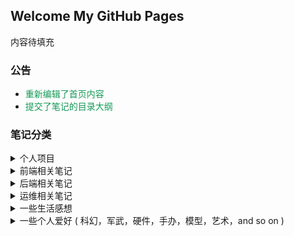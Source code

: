 ## Welcome My GitHub Pages

内容待填充

### 公告

- <font color="#159957">重新编辑了首页内容</font>
- <font color="#159957">提交了笔记的目录大纲</font>

### 笔记分类

<details>
  <summary>个人项目</summary>
  <p><a href="https://github.com/linmingdao/v-bonjure" target="_blank">v-bonjure，基于 Vue 的前端脚手架</a></p>
  <p><a href="https://github.com/linmingdao/SVGraffiti" target="_blank">SVGraffiti，基于 SVG 的涂鸦控件</a></p>
</details>

<details>
  <summary>前端相关笔记</summary>
</details>

<details>
  <summary>后端相关笔记</summary>
</details>

<details>
  <summary>运维相关笔记</summary>
</details>

<details>
  <summary>一些生活感想</summary>
</details>

<details>
  <summary>一些个人爱好 ( 科幻，军武，硬件，手办，模型，艺术，and so on )</summary>
</details>
